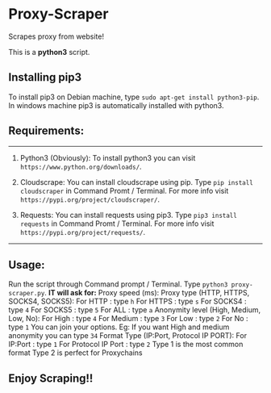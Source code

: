 # Proxy-Scraper
Scrapes proxy from website!

This is a **python3** script.

## Installing pip3
To install pip3 on Debian machine, type `sudo apt-get install python3-pip`.<br>
In windows machine pip3 is automatically installed with python3. 

## Requirements:
------------------------------------------------------------
1) Python3 (Obviously):
    To install python3 you can visit `https://www.python.org/downloads/`.
    
2) Cloudscrape:
    You can install cloudscrape using pip. Type `pip install cloudscraper` in Command Promt / Terminal. For more info visit `https://pypi.org/project/cloudscraper/`.
    
3) Requests:
    You can install requests using pip3. Type `pip3 install requests` in Command Promt / Terminal. For more info visit `https://pypi.org/project/requests/`.
------------------------------------------------------------

## Usage:
Run the script through Command prompt / Terminal. Type `python3 proxy-scraper.py`.
**IT will ask for:**
    Proxy speed (ms):
    Proxy type (HTTP, HTTPS, SOCKS4, SOCKS5):
      For HTTP : type `h`
      For HTTPS : type `s`
      For SOCKS4 : type `4`
      For SOCKS5 : type `5`
      For ALL    : type `a`
    Anonymity level (High, Medium, Low, No):
      For High : type `4`
      For Medium : type `3`
      For Low : type `2`
      For No : type `1`
        You can join your options. Eg: If you want High and medium anonymity you can type `34`
    Format Type (IP:Port, Protocol IP PORT):
      For IP:Port : type `1`
      For Protocol IP Port : type `2`
        Type 1 is the most common format
        Type 2 is perfect for Proxychains
       
## Enjoy Scraping!!
